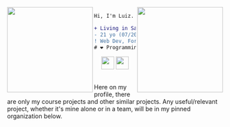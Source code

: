 <!-- Console gif -->
<img align="right" height="200" src="https://media.giphy.com/media/LMt9638dO8dftAjtco/giphy.gif"/>

<!-- Gnu & Linux gif -->
<img align="left" height="200" src="https://media.giphy.com/media/KzJkzjggfGN5Py6nkT/giphy.gif"/>

<!-- Short message -->

```diff
Hi, I'm Luiz.

+ Living in Santa Catarina, Brazil.
- 21 yo (07/2003)
! Web Dev, Forge and singer
# ❤ Programming, Music, Open-source and Testing
```

<!-- Social networks -->
<div align="center">
    <a href="https://twitter.com/LuizAugustoVit2" target="_blank"><img height="30" src="https://abs.twimg.com/favicons/twitter.ico"></a>
    <a href="https://www.linkedin.com/in/luiz-augusto-vitorino-cruz/" target="_blank"><img height="30" src="https://static-exp1.licdn.com/sc/h/al2o9zrvru7aqj8e1x2rzsrca"></a>
</div>

##
<!-- Github statistics -->
<!--
<div align="center">
  <a href="https://github.com/Luiz-AVcruz">
  <img height="180em"width="400em" src="https://github-readme-stats.vercel.app/api?username=Luiz-AVcruz&show_icons=true&theme=cobalt&include_all_commits=true&count_private=true"/>
  <img height="180em" width="400em" src="https://github-readme-stats.vercel.app/api/top-langs/?username=Luiz-AVcruz&layout=compact&langs_count=7&theme=cobalt"/>
</div>
-->


Here on my profile, there are only my course projects and other similar projects. Any useful/relevant project, whether it's mine alone or in a team, will be in my pinned organization below.
